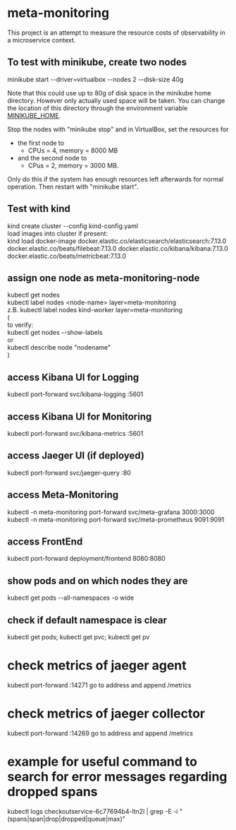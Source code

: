 # meta-monitoring
This project is an attempt to measure the resource costs of observability in a microservice context.

## To test with minikube, create two nodes
minikube start --driver=virtualbox --nodes 2 --disk-size 40g 

Note that this could use up to 80g of disk space in the minikube home directory. However only actually used space will be taken. You can change the location of this directory through the environment variable [MINIKUBE_HOME](https://minikube.sigs.k8s.io/docs/handbook/config/). 

Stop the nodes with "minikube stop" and in VirtualBox, set the resources for 
- the first node to
    - CPUs = 4, memory = 8000 MB
- and the second node to
    - CPus = 2, memory = 3000 MB. 

Only do this if the system has enough resources left afterwards for normal operation. Then restart with "minikube start".

## Test with kind
kind create cluster --config kind-config.yaml  
load images into cluster if present:  
kind load docker-image docker.elastic.co/elasticsearch/elasticsearch:7.13.0 docker.elastic.co/beats/filebeat:7.13.0 docker.elastic.co/kibana/kibana:7.13.0 docker.elastic.co/beats/metricbeat:7.13.0


## assign one node as meta-monitoring-node
kubectl get nodes  
kubectl label nodes \<node-name\> layer=meta-monitoring  
z.B. kubectl label nodes kind-worker layer=meta-monitoring  
(  
to verify:  
kubectl get nodes --show-labels  
or  
kubectl describe node "nodename"  
)

## access Kibana UI for Logging
kubectl port-forward svc/kibana-logging :5601 

## access Kibana UI for Monitoring
kubectl port-forward svc/kibana-metrics :5601 

## access Jaeger UI (if deployed)
kubectl port-forward svc/jaeger-query :80

## access Meta-Monitoring
kubectl -n meta-monitoring port-forward svc/meta-grafana 3000:3000
kubectl -n meta-monitoring port-forward svc/meta-prometheus 9091:9091

## access FrontEnd
kubectl port-forward deployment/frontend 8080:8080

## show pods and on which nodes they are
kubectl get pods --all-namespaces -o wide

## check if default namespace is clear
kubectl get pods; kubectl get pvc; kubectl get pv

# check metrics of jaeger agent
kubectl port-forward <jaeger-agent-pod> :14271
go to address and append /metrics

# check metrics of jaeger collector
kubectl port-forward <jaeger-collector-pod> :14269
go to address and append /metrics

# example for useful command to search for error messages regarding dropped spans
kubectl logs checkoutservice-6c77694b4-ltn2l | grep -E -i "(spans|span|drop|dropped|queue|max)"
